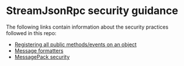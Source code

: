 # StreamJsonRpc security guidance

The following links contain information about the security practices followed in this repo:

* [Registering all public methods/events on an object](https://github.com/microsoft/vs-streamjsonrpc/blob/main/doc/recvrequest.md#registering-all-public-methodsevents-on-an-object)
* [Message formatters](https://github.com/microsoft/vs-streamjsonrpc/blob/main/doc/extensibility.md#message-formatters)
* [MessagePack security](https://github.com/neuecc/MessagePack-CSharp#security)
